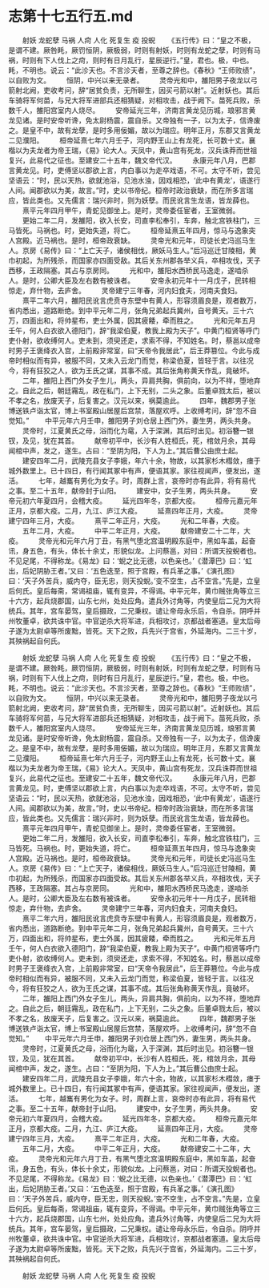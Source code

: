 # 志第十七五行五.md

　　射妖 龙蛇孽 马祸 人疴 人化 死复生 疫 投蜺 　　《五行传》曰：“皇之不极，是谓不建。厥咎眊，厥罚恒阴，厥极弱，时则有射妖，时则有龙蛇之孽，时则有马祸，时则有下人伐上之疴，则时有日月乱行，星辰逆行。”皇，君也。极，中也。眊，不明也。说云：“此沴天也。不言沴天者，至尊之辞也。《春秋》“王师败绩”，以自败为文。 　　恒阴，中兴以来无录者。 　　灵帝光和中，雒阳男子夜龙以弓箭射北阙，吏收考问，辞“居贫负责，无所聊生，因买弓箭以射”。近射妖也。其后车骑将军何苗，与兄大将军进部兵还相猜疑，对相攻击，战于阙下。苗死兵败，杀数千人，雒阳宫室内人烧尽。 　　安帝延光三年，济南言黄龙见历城，琅邪言黄龙见诸。是时安帝听谗，免太尉杨震，震自杀。又帝独有一子，以为太子，信谗废之。是皇不中，故有龙孽，是时多用佞媚，故以为瑞应。明年正月，东郡又言黄龙二见濮阳。 　　桓帝延熹七年六月壬子，河内野王山上有龙死，长可数十丈。襄楷以为夫龙者为帝王瑞，《易》论大人。天凤中，黄山宫有死龙，汉兵诛莽而世祖复兴，此易代之征也。至建安二十五年，魏文帝代汉。 　　永康元年八月，巴郡言黄龙见。时，吏傅坚以郡欲上言，内白事以为走卒戏语，不可。太守不听，尝见坚语云：“时，民以天热，欲就池浴，见池水浊，因戏相恐，‘此中有黄龙’，语遂行人间。闻郡欲以为美，故言。”时，史以书帝纪。桓帝时政治衰缺，而在所多言瑞应，皆此类也。又先儒言：瑞兴非时，则为妖孽。而民讹言生龙语，皆龙薛也。 　　熹平元年四月甲午，青蛇见御坐上。是时，灵帝委任宦者，王室微弱。 　　更始二年二月，发雒阳，欲入长安，司直李松奉引，车奔，触北宫铁柱门，三马皆死。马祸也。时，更始失道，将亡。 　　桓帝延熹五年四月，惊马与逸象突人宫殿。近马祸也。是时，桓帝政衰缺。 　　灵帝光和元年，司徒长史冯巡马生人。京房《易传》曰：“上亡天子，诸侯相伐，厥妖马生人。”后冯巡迁甘陵相，黄巾初起，为所残杀，而国家亦四面受敌。其后关东州郡各举义兵，卒相攻伐，天子西移，王政隔塞。其占与京房同。 　　光和中，雒阳水西桥民马逸走，遂啮杀人。是时，公卿大臣及左右数有被诛者。 　　安帝永初元年十一月戊子，民转相惊走，弃什物，去庐舍。 　　灵帝建宁三年春，河内妇食夫，河南夫食妇。 　　熹平二年六月，雒阳民讹言虎贲寺东壁中有黄人，形容须眉良是，观者数万，省内悉出，道路断绝。到中平元年二月，张角兄弟起兵冀州，自号黄天。三十六万，四面出和，将帅星布，吏士外属，因其疲餧，牵而胜之。 　　光和元年五月壬午，何人白衣欲入德阳门，辞“我梁伯夏，教我上殿为天子”。中黄门桓贤等呼门吏仆射，欲收缚何人。吏未到，须臾还走，求索不得，不知姓名。时，蔡邕以成帝时男子王褒绛衣入宫，上前殿非常室，曰“天帝令我居此”，后王莽篡位。今此与成帝时相似而有异，被服不同，又未入云龙门而觉，称梁伯夏，皆轻于言。以往况今，将有狂狡之人，欲为王氏之谋，其事不成。其后张角称黄天作乱，竟破坏。 　　二年，雒阳上西门外女子生儿，两头，异肩共胸，俱前向，以为不祥，堕地弃之。自此之后，朝廷霿乱，政在私门，上下无别，二头之象。后董卓戮太后，被以不孝之名，放废天子，后复害之。汉元以来，祸莫逾此。 　　四年，魏郡男子张博送铁卢诣太官，博上书室殿山居屋后宫禁，落屋欢呼。上收缚考问，辞“忽不自觉知。” 　　中平元年六月壬申，雒阳男子刘仓居上西门外，妻生男，两头共身。 　　灵帝时，江夏黄氏之母，浴而化为鼋，入于深渊，其后时出见。初浴簪一银钗，及见，犹在其首。 　　献帝初平中，长沙有人姓桓氏，死，棺敛月余，其母闻棺中声，发之，遂生。占曰：“至阴为阳，下人为上。”其后曹公由庶士起。 　　建安四年二月，武陵充县女子李娥，年六十余，物故，以其家杉木槥敛，瘗于城外数里上。已十四日，有行闻其冢中有声，便语其家。家往视闻声，便发出，遂活。 　　七年，越巂有男化为女子。时，周群上言，哀帝时亦有此异，将有易代之事。至二十五年，献帝封于山阳。 　　建安中，女子生男，两头共身。 　　安帝元初六年夏四月，会稽大疫。 　　延光四年冬，京都大疫。 　　桓帝元嘉元年正月，京都大疫。二月，九江、庐江大疫。 　　延熹四年正月，大疫。 　　灵帝建宁四年三月，大疫。 　　熹平二年正月，大疫。 　　光和二年春，大疫。 　　五年二月，大疫。 　　中平二年正月，大疫。 　　献帝建安二十二年，大疫。 　　灵帝光和元年六月丁丑，有黑气堕北宫温明殿东庭中，黑如车盖，起奋讯，身五色，有头，体长十余丈，形貌似龙。上问蔡邕，对曰：所谓天投蜺者也。不见足尾，不得称龙。《易龙》曰：‘蜺之比无德，以色亲也。’《潜潭巴》曰：‘虹出，后妃阴胁王者。’又曰：‘五色迭至，照于宫殿，有兵革之事。’《演孔图》曰：‘天子外苦兵，威内夺，臣无忠，则天投蜺。’变不空生，占不空言。”先是，立皇后何氏。皇后每斋，常谒祖庙，辄有变异，不得谒。中平元年，黄巾贼张角等立三十六方，起兵烧郡国，山东七州，处处应角。遣兵外讨角等，内使皇后二兄为大将统兵。其年，宫车晏驾，皇后摄政，二兄秉权。谴让帝母永乐后，令自杀。阴呼并州牧董卓，欲共诛中官。中官逆杀大将军进，兵相攻讨，京都战者塞道。皇太后母子遂为太尉卓等所废黜，皆死。天下之败，兵先兴于宫省，外延海内。二三十岁，其殃祸起自何氏。

　　射妖 龙蛇孽 马祸 人疴 人化 死复生 疫 投蜺 　　《五行传》曰：“皇之不极，是谓不建。厥咎眊，厥罚恒阴，厥极弱，时则有射妖，时则有龙蛇之孽，时则有马祸，时则有下人伐上之疴，则时有日月乱行，星辰逆行。”皇，君也。极，中也。眊，不明也。说云：“此沴天也。不言沴天者，至尊之辞也。《春秋》“王师败绩”，以自败为文。 　　恒阴，中兴以来无录者。 　　灵帝光和中，雒阳男子夜龙以弓箭射北阙，吏收考问，辞“居贫负责，无所聊生，因买弓箭以射”。近射妖也。其后车骑将军何苗，与兄大将军进部兵还相猜疑，对相攻击，战于阙下。苗死兵败，杀数千人，雒阳宫室内人烧尽。 　　安帝延光三年，济南言黄龙见历城，琅邪言黄龙见诸。是时安帝听谗，免太尉杨震，震自杀。又帝独有一子，以为太子，信谗废之。是皇不中，故有龙孽，是时多用佞媚，故以为瑞应。明年正月，东郡又言黄龙二见濮阳。 　　桓帝延熹七年六月壬子，河内野王山上有龙死，长可数十丈。襄楷以为夫龙者为帝王瑞，《易》论大人。天凤中，黄山宫有死龙，汉兵诛莽而世祖复兴，此易代之征也。至建安二十五年，魏文帝代汉。 　　永康元年八月，巴郡言黄龙见。时，吏傅坚以郡欲上言，内白事以为走卒戏语，不可。太守不听，尝见坚语云：“时，民以天热，欲就池浴，见池水浊，因戏相恐，‘此中有黄龙’，语遂行人间。闻郡欲以为美，故言。”时，史以书帝纪。桓帝时政治衰缺，而在所多言瑞应，皆此类也。又先儒言：瑞兴非时，则为妖孽。而民讹言生龙语，皆龙薛也。 　　熹平元年四月甲午，青蛇见御坐上。是时，灵帝委任宦者，王室微弱。 　　更始二年二月，发雒阳，欲入长安，司直李松奉引，车奔，触北宫铁柱门，三马皆死。马祸也。时，更始失道，将亡。 　　桓帝延熹五年四月，惊马与逸象突人宫殿。近马祸也。是时，桓帝政衰缺。 　　灵帝光和元年，司徒长史冯巡马生人。京房《易传》曰：“上亡天子，诸侯相伐，厥妖马生人。”后冯巡迁甘陵相，黄巾初起，为所残杀，而国家亦四面受敌。其后关东州郡各举义兵，卒相攻伐，天子西移，王政隔塞。其占与京房同。 　　光和中，雒阳水西桥民马逸走，遂啮杀人。是时，公卿大臣及左右数有被诛者。 　　安帝永初元年十一月戊子，民转相惊走，弃什物，去庐舍。 　　灵帝建宁三年春，河内妇食夫，河南夫食妇。 　　熹平二年六月，雒阳民讹言虎贲寺东壁中有黄人，形容须眉良是，观者数万，省内悉出，道路断绝。到中平元年二月，张角兄弟起兵冀州，自号黄天。三十六万，四面出和，将帅星布，吏士外属，因其疲餧，牵而胜之。 　　光和元年五月壬午，何人白衣欲入德阳门，辞“我梁伯夏，教我上殿为天子”。中黄门桓贤等呼门吏仆射，欲收缚何人。吏未到，须臾还走，求索不得，不知姓名。时，蔡邕以成帝时男子王褒绛衣入宫，上前殿非常室，曰“天帝令我居此”，后王莽篡位。今此与成帝时相似而有异，被服不同，又未入云龙门而觉，称梁伯夏，皆轻于言。以往况今，将有狂狡之人，欲为王氏之谋，其事不成。其后张角称黄天作乱，竟破坏。 　　二年，雒阳上西门外女子生儿，两头，异肩共胸，俱前向，以为不祥，堕地弃之。自此之后，朝廷霿乱，政在私门，上下无别，二头之象。后董卓戮太后，被以不孝之名，放废天子，后复害之。汉元以来，祸莫逾此。 　　四年，魏郡男子张博送铁卢诣太官，博上书室殿山居屋后宫禁，落屋欢呼。上收缚考问，辞“忽不自觉知。” 　　中平元年六月壬申，雒阳男子刘仓居上西门外，妻生男，两头共身。 　　灵帝时，江夏黄氏之母，浴而化为鼋，入于深渊，其后时出见。初浴簪一银钗，及见，犹在其首。 　　献帝初平中，长沙有人姓桓氏，死，棺敛月余，其母闻棺中声，发之，遂生。占曰：“至阴为阳，下人为上。”其后曹公由庶士起。 　　建安四年二月，武陵充县女子李娥，年六十余，物故，以其家杉木槥敛，瘗于城外数里上。已十四日，有行闻其冢中有声，便语其家。家往视闻声，便发出，遂活。 　　七年，越巂有男化为女子。时，周群上言，哀帝时亦有此异，将有易代之事。至二十五年，献帝封于山阳。 　　建安中，女子生男，两头共身。 　　安帝元初六年夏四月，会稽大疫。 　　延光四年冬，京都大疫。 　　桓帝元嘉元年正月，京都大疫。二月，九江、庐江大疫。 　　延熹四年正月，大疫。 　　灵帝建宁四年三月，大疫。 　　熹平二年正月，大疫。 　　光和二年春，大疫。 　　五年二月，大疫。 　　中平二年正月，大疫。 　　献帝建安二十二年，大疫。 　　灵帝光和元年六月丁丑，有黑气堕北宫温明殿东庭中，黑如车盖，起奋讯，身五色，有头，体长十余丈，形貌似龙。上问蔡邕，对曰：所谓天投蜺者也。不见足尾，不得称龙。《易龙》曰：‘蜺之比无德，以色亲也。’《潜潭巴》曰：‘虹出，后妃阴胁王者。’又曰：‘五色迭至，照于宫殿，有兵革之事。’《演孔图》曰：‘天子外苦兵，威内夺，臣无忠，则天投蜺。’变不空生，占不空言。”先是，立皇后何氏。皇后每斋，常谒祖庙，辄有变异，不得谒。中平元年，黄巾贼张角等立三十六方，起兵烧郡国，山东七州，处处应角。遣兵外讨角等，内使皇后二兄为大将统兵。其年，宫车晏驾，皇后摄政，二兄秉权。谴让帝母永乐后，令自杀。阴呼并州牧董卓，欲共诛中官。中官逆杀大将军进，兵相攻讨，京都战者塞道。皇太后母子遂为太尉卓等所废黜，皆死。天下之败，兵先兴于宫省，外延海内。二三十岁，其殃祸起自何氏。

　　射妖 龙蛇孽 马祸 人疴 人化 死复生 疫 投蜺



































































